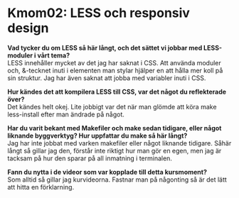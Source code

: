 Kmom02: LESS och responsiv design
===============================
**Vad tycker du om LESS så här långt, och det sättet vi jobbar med LESS-moduler i vårt tema?**<br>
LESS innehåller mycket av det jag har saknat i CSS. Att använda moduler och, &-tecknet inuti i elementen man stylar hjälper en att hålla mer koll på sin struktur. Jag har även saknat att jobba med variabler inuti i CSS.

**Hur kändes det att kompilera LESS till CSS, var det något du reflekterade över?**<br>
Det kändes helt okej. Lite jobbigt var det när man glömde att köra make less-install efter man ändrade på något.  

**Har du varit bekant med Makefiler och make sedan tidigare, eller något liknande byggverktyg? Hur uppfattar du make så här långt?**<br>
Jag har inte jobbat med varken makefiler eller något liknande tidigare. Såhär långt så gillar jag den, förstår inte riktigt hur man gör en egen, men jag är tacksam på hur den sparar på all inmatning i terminalen.

**Fann du nytta i de videor som var kopplade till detta kursmoment?**<br>
Som alltid så gillar jag kurvideorna. Fastnar man på någonting så är det lätt att hitta en förklarning.
